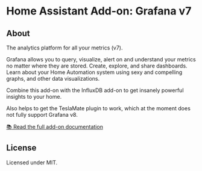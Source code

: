 # Home Assistant Add-on: Grafana v7

## About

The analytics platform for all your metrics (v7).

Grafana allows you to query, visualize, alert on and understand your metrics
no matter where they are stored. Create, explore, and share dashboards. Learn
about your Home Automation system using sexy and compelling graphs, and other
data visualizations.

Combine this add-on with the InfluxDB add-on to get insanely powerful
insights to your home.

Also helps to get the TeslaMate plugin to work, which at the moment does not
fully support Grafana v8.

[:books: Read the full add-on documentation][docs]

## License

Licensed under MIT.


[docs]: https://github.com/nikolauskrismer/ha-addons/blob/main/grafana/DOCS.md